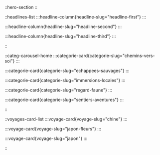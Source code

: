 ::hero-section
::

::headlines-list
  :::headline-column{headline-slug="headline-first"}
  :::

  :::headline-column{headline-slug="headline-second"}
  :::

  :::headline-column{headline-slug="headline-third"}
  :::

::

::categ-carousel-home
  :::categorie-card{categorie-slug="chemins-vers-soi"}
  :::

  :::categorie-card{categorie-slug="echappees-sauvages"}
  :::

  :::categorie-card{categorie-slug="immersions-locales"}
  :::

  :::categorie-card{categorie-slug="regard-faune"}
  :::

  :::categorie-card{categorie-slug="sentiers-aventures"}
  :::

::

::voyages-card-list
  :::voyage-card{voyage-slug="chine"}
  :::

  :::voyage-card{voyage-slug="japon-fleurs"}
  :::

  :::voyage-card{voyage-slug="japon"}
  :::
  
::
